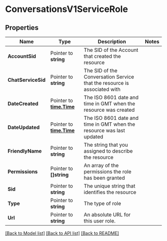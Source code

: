 # ConversationsV1ServiceRole

## Properties

Name | Type | Description | Notes
------------ | ------------- | ------------- | -------------
**AccountSid** | Pointer to **string** | The SID of the Account that created the resource |
**ChatServiceSid** | Pointer to **string** | The SID of the Conversation Service that the resource is associated with |
**DateCreated** | Pointer to [**time.Time**](time.Time.md) | The ISO 8601 date and time in GMT when the resource was created |
**DateUpdated** | Pointer to [**time.Time**](time.Time.md) | The ISO 8601 date and time in GMT when the resource was last updated |
**FriendlyName** | Pointer to **string** | The string that you assigned to describe the resource |
**Permissions** | Pointer to **[]string** | An array of the permissions the role has been granted |
**Sid** | Pointer to **string** | The unique string that identifies the resource |
**Type** | Pointer to **string** | The type of role |
**Url** | Pointer to **string** | An absolute URL for this user role. |

[[Back to Model list]](../README.md#documentation-for-models) [[Back to API list]](../README.md#documentation-for-api-endpoints) [[Back to README]](../README.md)



